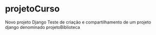 # projetoCurso
Novo projeto Django
Teste de criação e compartilhamento de um projeto django denominado projetoBiblioteca
